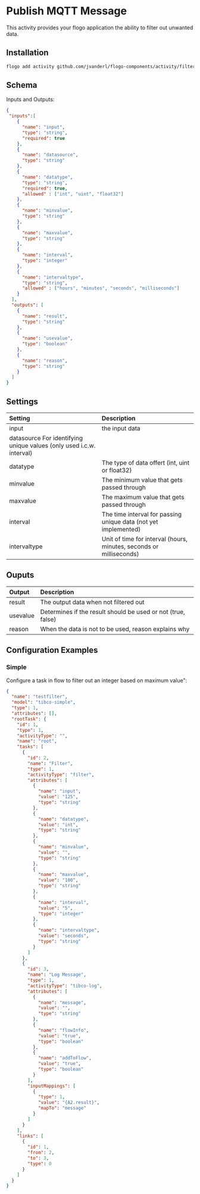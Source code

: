 # Publish MQTT Message
This activity provides your flogo application the ability to filter out unwanted data.


## Installation

```bash
flogo add activity github.com/jvanderl/flogo-components/activity/filter
```

## Schema
Inputs and Outputs:

```json
{
 "inputs":[
    {
      "name": "input",
      "type": "string",
      "required": true
    },
    {
      "name": "datasource",
      "type": "string"
    },
    {
      "name": "datatype",
      "type": "string",
      "required": true,
      "allowed" : ["int", "uint", "float32"]
    },
    {
      "name": "minvalue",
      "type": "string"
    },
    {
      "name": "maxvalue",
      "type": "string"
    },
    {
      "name": "interval",
      "type": "integer"
    },
    {
      "name": "intervaltype",
      "type": "string",
      "allowed" : ["hours", "minutes", "seconds", "milliseconds"]
    }
  ],
  "outputs": [
    {
      "name": "result",
      "type": "string"
    },
    {
      "name": "usevalue",
      "type": "boolean"
    },
    {
      "name": "reason",
      "type": "string"
    }
  ]
}
```
## Settings
| Setting   | Description    |
|:----------|:---------------|
| input    | the input data |
| datasource For identifying unique values (only used i.c.w. interval) |
| datatype  | The type of data offert (int, uint or float32) |
| minvalue  | The minimum value that gets passed through |
| maxvalue  | The maximum value that gets passed through |
| interval  | The time interval for passing unique data (not yet implemented) |
| intervaltype | Unit of time for interval (hours, minutes, seconds or milliseconds) |

## Ouputs
| Output   | Description    |
|:----------|:---------------|
| result    | The output data when not filtered out |
| usevalue | Determines if the result should be used or not (true, false) |
| reason  | When the data is not to be used, reason explains why |


## Configuration Examples
### Simple
Configure a task in flow to filter out an integer based on maximum value":

```json
{
  "name": "testfilter",
  "model": "tibco-simple",
  "type": 1,
  "attributes": [],
  "rootTask": {
    "id": 1,
    "type": 1,
    "activityType": "",
    "name": "root",
    "tasks": [
      {
        "id": 2,
        "name": "Filter",
        "type": 1,
        "activityType": "filter",
        "attributes": [
          {
            "name": "input",
            "value": "125",
            "type": "string"
          },
          {
            "name": "datatype",
            "value": "int",
            "type": "string"
          },
          {
            "name": "minvalue",
            "value": "",
            "type": "string"
          },
          {
            "name": "maxvalue",
            "value": "100",
            "type": "string"
          },
          {
            "name": "interval",
            "value": "5",
            "type": "integer"
          },
          {
            "name": "intervaltype",
            "value": "seconds",
            "type": "string"
          }
        ]
      },
      {
        "id": 3,
        "name": "Log Message",
        "type": 1,
        "activityType": "tibco-log",
        "attributes": [
          {
            "name": "message",
            "value": "",
            "type": "string"
          },
          {
            "name": "flowInfo",
            "value": "true",
            "type": "boolean"
          },
          {
            "name": "addToFlow",
            "value": "true",
            "type": "boolean"
          }
        ],
        "inputMappings": [
          {
            "type": 1,
            "value": "{A2.result}",
            "mapTo": "message"
          }
        ]
      }
    ],
    "links": [
      {
        "id": 1,
        "from": 2,
        "to": 3,
        "type": 0
      }
    ]
  }
}
```
